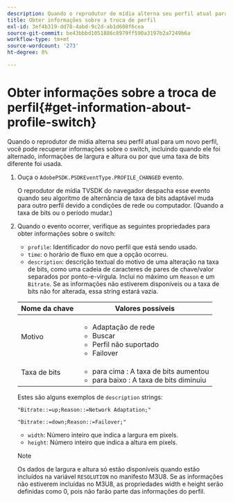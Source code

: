 ```yaml
---
description: Quando o reprodutor de mídia alterna seu perfil atual para um novo perfil, você pode recuperar informações sobre o switch, incluindo quando ele foi alternado, informações de largura e altura ou por que uma taxa de bits diferente foi usada.
title: Obter informações sobre a troca de perfil
exl-id: 3ef4b319-dd78-4abd-9c2d-ab1d608f6cea
source-git-commit: be43bbbd1051886c8979ff590a3197b2a7249b6a
workflow-type: tm+mt
source-wordcount: '273'
ht-degree: 0%

---
```


# Obter informações sobre a troca de perfil{#get-information-about-profile-switch}

Quando o reprodutor de mídia alterna seu perfil atual para um novo perfil, você pode recuperar informações sobre o switch, incluindo quando ele foi alternado, informações de largura e altura ou por que uma taxa de bits diferente foi usada.

1. Ouça o `AdobePSDK.PSDKEventType.PROFILE_CHANGED` evento.

   O reprodutor de mídia TVSDK do navegador despacha esse evento quando seu algoritmo de alternância de taxa de bits adaptável muda para outro perfil devido a condições de rede ou computador. (Quando a taxa de bits ou o período mudar.)
1. Quando o evento ocorrer, verifique as seguintes propriedades para obter informações sobre o switch:

   * `profile`: Identificador do novo perfil que está sendo usado.
   * `time`: o horário de fluxo em que a opção ocorreu.
   * `description`: descrição textual do motivo de uma alteração na taxa de bits, como uma cadeia de caracteres de pares de chave/valor separados por ponto-e-vírgula. Inclui no máximo um `Reason` e um `Bitrate`. Se as informações não estiverem disponíveis ou a taxa de bits não for alterada, essa string estará vazia.

   <table id="table_E400FD9C57FF40CBAC14AF6847CD8301"> 
    <thead> 
      <tr> 
      <th colname="col1" class="entry"> Nome da chave </th> 
      <th colname="col2" class="entry"> Valores possíveis </th> 
      </tr> 
    </thead>
    <tbody> 
      <tr> 
      <td colname="col1"> <span class="codeph"> Motivo </span> </td> 
      <td colname="col2"> 
        <ul id="ul_37DDE3F297634ED6B47DF5D73F969369"> 
        <li id="li_E374B029E1AF40689D70A9D30E057C5B">Adaptação de rede </li> 
        <li id="li_753862EEF1C9474EA8E20C89F5EF5D8D">Buscar </li> 
        <li id="li_EC14923F92CF4D11A47928A8D2DE6D8B">Perfil não suportado </li> 
        <li id="li_695AB4A89C9D4833AF6D8B6424FC912B">Failover </li> 
        </ul> </td> 
      </tr> 
      <tr> 
      <td colname="col1"> <span class="codeph"> Taxa de bits </span> </td> 
      <td colname="col2"> 
        <ul id="ul_1B49BD90A91147359712E1AFD8877E23"> 
        <li id="li_1C8E593C65D34742B14A8D0EAD43E0A9"> <span class="codeph"> para cima </span>: A taxa de bits aumentou </li> 
        <li id="li_B1A00E3985A849B6855E15CF70D79BB8"> <span class="codeph"> para baixo </span>: A taxa de bits diminuiu </li> 
        </ul> </td> 
      </tr> 
    </tbody> 
    </table>

   Estes são alguns exemplos de `description` strings:

   ```
   "Bitrate::=up;Reason::=Network Adaptation;" 
   
   "Bitrate::=down;Reason::=Failover;"
   ```

   * `width`: Número inteiro que indica a largura em pixels.
   * `height`: Número inteiro que indica a altura em pixels.

   >[!NOTE]
   >
   >Os dados de largura e altura só estão disponíveis quando estão incluídos na variável `RESOLUTION` no manifesto M3U8. Se as informações não estiverem incluídas no M3U8, as propriedades width e height serão definidas como 0, pois não farão parte das informações do perfil.
